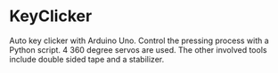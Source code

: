 # KeyClicker
Auto key clicker with Arduino Uno. Control the pressing process with a Python script.
4 360 degree servos are used. The other involved tools include double sided tape and a stabilizer.
